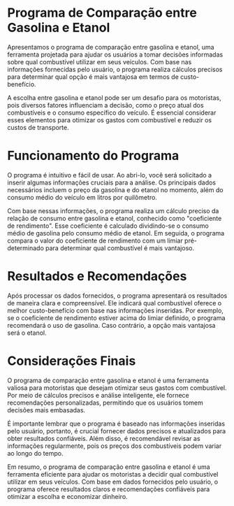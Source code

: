# Programa de Comparação entre Gasolina e Etanol

Apresentamos o programa de comparação entre gasolina e etanol, uma ferramenta projetada para ajudar os usuários a tomar decisões informadas sobre qual combustível utilizar em seus veículos. Com base nas informações fornecidas pelo usuário, o programa realiza cálculos precisos para determinar qual opção é mais vantajosa em termos de custo-benefício.

A escolha entre gasolina e etanol pode ser um desafio para os motoristas, pois diversos fatores influenciam a decisão, como o preço atual dos combustíveis e o consumo específico do veículo. É essencial considerar esses elementos para otimizar os gastos com combustível e reduzir os custos de transporte.

# Funcionamento do Programa

O programa é intuitivo e fácil de usar. Ao abri-lo, você será solicitado a inserir algumas informações cruciais para a análise. Os principais dados necessários incluem o preço da gasolina e do etanol no momento, além do consumo médio do veículo em litros por quilômetro.

Com base nessas informações, o programa realiza um cálculo preciso da relação de consumo entre gasolina e etanol, conhecido como "coeficiente de rendimento". Esse coeficiente é calculado dividindo-se o consumo médio de gasolina pelo consumo médio de etanol. Em seguida, o programa compara o valor do coeficiente de rendimento com um limiar pré-determinado para determinar qual combustível é mais vantajoso.

# Resultados e Recomendações

Após processar os dados fornecidos, o programa apresentará os resultados de maneira clara e compreensível. Ele indicará qual combustível oferece o melhor custo-benefício com base nas informações inseridas. Por exemplo, se o coeficiente de rendimento estiver acima do limiar definido, o programa recomendará o uso de gasolina. Caso contrário, a opção mais vantajosa será o etanol.

# Considerações Finais

O programa de comparação entre gasolina e etanol é uma ferramenta valiosa para motoristas que desejam otimizar seus gastos com combustível. Por meio de cálculos precisos e análise inteligente, ele fornece recomendações personalizadas, permitindo que os usuários tomem decisões mais embasadas.

É importante lembrar que o programa é baseado nas informações inseridas pelo usuário, portanto, é crucial fornecer dados precisos e atualizados para obter resultados confiáveis. Além disso, é recomendável revisar as informações regularmente, pois os preços dos combustíveis podem variar ao longo do tempo.

Em resumo, o programa de comparação entre gasolina e etanol é uma ferramenta eficiente para ajudar os motoristas a decidir qual combustível utilizar em seus veículos. Com base em dados fornecidos pelo usuário, o programa oferece resultados claros e recomendações confiáveis para otimizar a escolha e economizar dinheiro.
